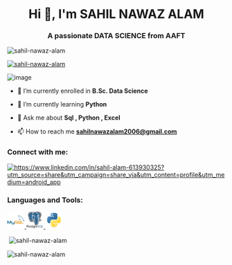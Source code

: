 <h1 align="center">Hi 👋, I'm SAHIL NAWAZ ALAM</h1>
<h3 align="center">A passionate DATA SCIENCE from AAFT</h3>

<p align="left"> <img src="https://komarev.com/ghpvc/?username=sahil-nawaz-alam&label=Profile%20views&color=0e75b6&style=flat" alt="sahil-nawaz-alam" /> </p>

<p align="left"> <a href="https://github.com/ryo-ma/github-profile-trophy"><img src="https://github-profile-trophy.vercel.app/?username=sahil-nawaz-alam" alt="sahil-nawaz-alam" /></a> </p>

![image](https://github.com/user-attachments/assets/bde7865c-4949-4b8f-bb52-56184975b068)


- 🔭 I’m currently enrolled in **B.Sc. Data Science**

- 🌱 I’m currently learning **Python**

- 💬 Ask me about **Sql , Python , Excel**

- 📫 How to reach me **sahilnawazalam2006@gmail.com**

<h3 align="left">Connect with me:</h3>
<p align="left">
<a href="https://linkedin.com/in/https://www.linkedin.com/in/sahil-alam-613930325?utm_source=share&utm_campaign=share_via&utm_content=profile&utm_medium=android_app" target="blank"><img align="center" src="https://raw.githubusercontent.com/rahuldkjain/github-profile-readme-generator/master/src/images/icons/Social/linked-in-alt.svg" alt="https://www.linkedin.com/in/sahil-alam-613930325?utm_source=share&utm_campaign=share_via&utm_content=profile&utm_medium=android_app" height="30" width="40" /></a>
</p>

<h3 align="left">Languages and Tools:</h3>
<p align="left"> <a href="https://www.mysql.com/" target="_blank" rel="noreferrer"> <img src="https://raw.githubusercontent.com/devicons/devicon/master/icons/mysql/mysql-original-wordmark.svg" alt="mysql" width="40" height="40"/> </a> <a href="https://www.postgresql.org" target="_blank" rel="noreferrer"> <img src="https://raw.githubusercontent.com/devicons/devicon/master/icons/postgresql/postgresql-original-wordmark.svg" alt="postgresql" width="40" height="40"/> </a> <a href="https://www.python.org" target="_blank" rel="noreferrer"> <img src="https://raw.githubusercontent.com/devicons/devicon/master/icons/python/python-original.svg" alt="python" width="40" height="40"/> </a> </p>

<p>&nbsp;<img align="center" src="https://github-readme-stats.vercel.app/api?username=sahil-nawaz-alam&show_icons=true&locale=en" alt="sahil-nawaz-alam" /></p>

<p><img align="center" src="https://github-readme-streak-stats.herokuapp.com/?user=sahil-nawaz-alam&" alt="sahil-nawaz-alam" /></p>
